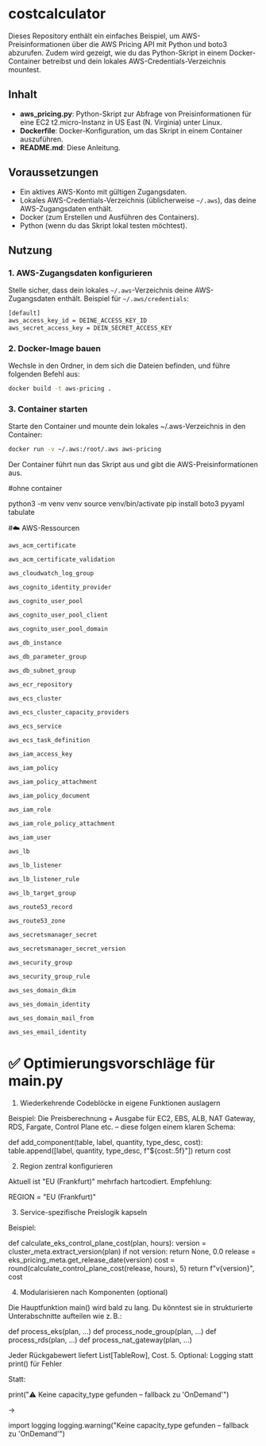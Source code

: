 # costcalculator

Dieses Repository enthält ein einfaches Beispiel, um AWS-Preisinformationen über die AWS Pricing API mit Python und boto3 abzurufen. Zudem wird gezeigt, wie du das Python-Skript in einem Docker-Container betreibst und dein lokales AWS-Credentials-Verzeichnis mountest.

## Inhalt

- **aws_pricing.py**: Python-Skript zur Abfrage von Preisinformationen für eine EC2 t2.micro-Instanz in US East (N. Virginia) unter Linux.
- **Dockerfile**: Docker-Konfiguration, um das Skript in einem Container auszuführen.
- **README.md**: Diese Anleitung.

## Voraussetzungen

- Ein aktives AWS-Konto mit gültigen Zugangsdaten.
- Lokales AWS-Credentials-Verzeichnis (üblicherweise `~/.aws`), das deine AWS-Zugangsdaten enthält.
- Docker (zum Erstellen und Ausführen des Containers).
- Python (wenn du das Skript lokal testen möchtest).

## Nutzung

### 1. AWS-Zugangsdaten konfigurieren

Stelle sicher, dass dein lokales `~/.aws`-Verzeichnis deine AWS-Zugangsdaten enthält. Beispiel für `~/.aws/credentials`:

```bash
[default]
aws_access_key_id = DEINE_ACCESS_KEY_ID
aws_secret_access_key = DEIN_SECRET_ACCESS_KEY
```

### 2. Docker-Image bauen

Wechsle in den Ordner, in dem sich die Dateien befinden, und führe folgenden Befehl aus:

```bash
docker build -t aws-pricing .
```

### 3. Container starten

Starte den Container und mounte dein lokales ~/.aws-Verzeichnis in den Container:

```bash
docker run -v ~/.aws:/root/.aws aws-pricing
```

Der Container führt nun das Skript aus und gibt die AWS-Preisinformationen aus.

#ohne container 

python3 -m venv venv
source venv/bin/activate
pip install boto3 pyyaml tabulate


#☁️ AWS-Ressourcen

    aws_acm_certificate

    aws_acm_certificate_validation

    aws_cloudwatch_log_group

    aws_cognito_identity_provider

    aws_cognito_user_pool

    aws_cognito_user_pool_client

    aws_cognito_user_pool_domain

    aws_db_instance

    aws_db_parameter_group

    aws_db_subnet_group

    aws_ecr_repository

    aws_ecs_cluster

    aws_ecs_cluster_capacity_providers

    aws_ecs_service

    aws_ecs_task_definition

    aws_iam_access_key

    aws_iam_policy

    aws_iam_policy_attachment

    aws_iam_policy_document

    aws_iam_role

    aws_iam_role_policy_attachment

    aws_iam_user

    aws_lb

    aws_lb_listener

    aws_lb_listener_rule

    aws_lb_target_group

    aws_route53_record

    aws_route53_zone

    aws_secretsmanager_secret

    aws_secretsmanager_secret_version

    aws_security_group

    aws_security_group_rule

    aws_ses_domain_dkim

    aws_ses_domain_identity

    aws_ses_domain_mail_from

    aws_ses_email_identity


# ✅ Optimierungsvorschläge für main.py
1. Wiederkehrende Codeblöcke in eigene Funktionen auslagern

Beispiel: Die Preisberechnung + Ausgabe für EC2, EBS, ALB, NAT Gateway, RDS, Fargate, Control Plane etc. – diese folgen einem klaren Schema:

def add_component(table, label, quantity, type_desc, cost):
table.append([label, quantity, type_desc, f"${cost:.5f}"])
return cost

2. Region zentral konfigurieren

Aktuell ist "EU (Frankfurt)" mehrfach hartcodiert. Empfehlung:

REGION = "EU (Frankfurt)"

3. Service-spezifische Preislogik kapseln

Beispiel:

def calculate_eks_control_plane_cost(plan, hours):
version = cluster_meta.extract_version(plan)
if not version:
return None, 0.0
release = eks_pricing_meta.get_release_date(version)
cost = round(calculate_control_plane_cost(release, hours), 5)
return f"v{version}", cost

4. Modularisieren nach Komponenten (optional)

Die Hauptfunktion main() wird bald zu lang. Du könntest sie in strukturierte Unterabschnitte aufteilen wie z. B.:

def process_eks(plan, ...)
def process_node_group(plan, ...)
def process_rds(plan, ...)
def process_nat_gateway(plan, ...)

Jeder Rückgabewert liefert List[TableRow], Cost.
5. Optional: Logging statt print() für Fehler

Statt:

print("⚠️  Keine capacity_type gefunden – fallback zu 'OnDemand'")

→

import logging
logging.warning("Keine capacity_type gefunden – fallback zu 'OnDemand'")
